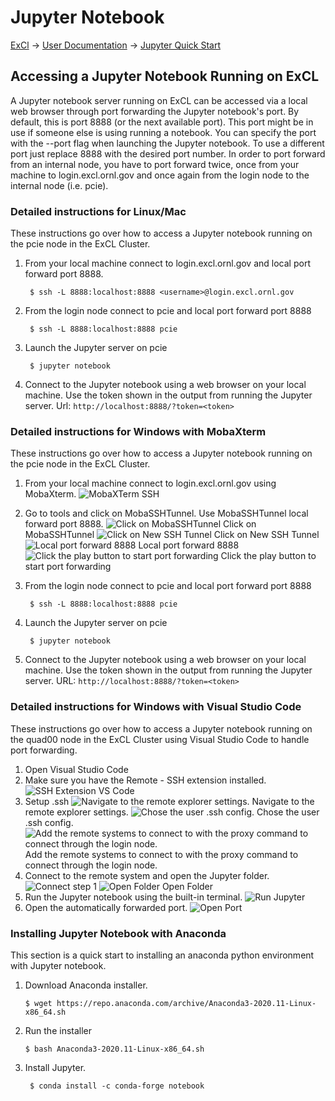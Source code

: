# Jupyter Notebook

[ExCl](https://docs.excl.ornl.gov) → [User Documentation](../) → [Jupyter Quick Start](jupyter-quick-start.md)

## Accessing a Jupyter Notebook Running on ExCL

A Jupyter notebook server running on ExCL can be accessed via a local web browser through port forwarding the Jupyter notebook's port. By default, this is port 8888 \(or the next available port\). This port might be in use if someone else is using running a notebook. You can specify the port with the --port flag when launching the Jupyter notebook. To use a different port just replace 8888 with the desired port number. In order to port forward from an internal node, you have to port forward twice, once from your machine to login.excl.ornl.gov and once again from the login node to the internal node \(i.e. pcie\).

### Detailed instructions for Linux/Mac

These instructions go over how to access a Jupyter notebook running on the pcie node in the ExCL Cluster.

1. From your local machine connect to login.excl.ornl.gov and local port forward port 8888.

   ```text
    $ ssh -L 8888:localhost:8888 <username>@login.excl.ornl.gov
   ```

2. From the login node connect to pcie and local port forward port 8888

   ```text
    $ ssh -L 8888:localhost:8888 pcie
   ```

3. Launch the Jupyter server on pcie

   ```text
    $ jupyter notebook
   ```

4. Connect to the Jupyter notebook using a web browser on your local machine. Use the token shown in the output from running the Jupyter server. Url: `http://localhost:8888/?token=<token>`

### Detailed instructions for Windows with MobaXterm

These instructions go over how to access a Jupyter notebook running on the pcie node in the ExCL Cluster.

1. From your local machine connect to login.excl.ornl.gov using MobaXterm. ![MobaXTerm SSH](../.gitbook/assets/mobaxterm-ssh.png)
2. Go to tools and click on MobaSSHTunnel. Use MobaSSHTunnel local forward port 8888. ![Click on MobaSSHTunnel](../.gitbook/assets/mobaxterm-ssh-tunnel.png) Click on MobaSSHTunnel ![Click on New SSH Tunnel](../.gitbook/assets/mobaxterm-new-tunnel.png) Click on New SSH Tunnel ![Local port forward 8888](../.gitbook/assets/mobaxterm-port-forward.png) Local port forward 8888 ![Click the play button to start port forwarding](../.gitbook/assets/mobaxterm-play.png) Click the play button to start port forwarding
3. From the login node connect to pcie and local port forward port 8888

   ```text
    $ ssh -L 8888:localhost:8888 pcie
   ```

4. Launch the Jupyter server on pcie

   ```text
    $ jupyter notebook
   ```

5. Connect to the Jupyter notebook using a web browser on your local machine. Use the token shown in the output from running the Jupyter server. URL: `http://localhost:8888/?token=<token>`

### Detailed instructions for Windows with Visual Studio Code

These instructions go over how to access a Jupyter notebook running on the quad00 node in the ExCL Cluster using Visual Studio Code to handle port forwarding.

1. Open Visual Studio Code
2. Make sure you have the Remote - SSH extension installed. ![SSH Extension VS Code](../.gitbook/assets/visual-code-ssh-extension.png)
3. Setup .ssh ![Navigate to the remote explorer settings.](../.gitbook/assets/visual-code-ssh-setup1.png) Navigate to the remote explorer settings. ![Chose the user .ssh config.](../.gitbook/assets/visual-code-ssh-setup2.png) Chose the user .ssh config. ![Add the remote systems to connect to with the proxy command to connect through the login node.](../.gitbook/assets/visual-code-ssh-setup3.png) Add the remote systems to connect to with the proxy command to connect through the login node.
4. Connect to the remote system and open the Jupyter folder. ![Connect step 1](../.gitbook/assets/visual-code-connect1.png) ![Open Folder](../.gitbook/assets/visual-code-connect2.png) Open Folder
5. Run the Jupyter notebook using the built-in terminal. ![Run Jupyter](../.gitbook/assets/visual-code-run.png)
6. Open the automatically forwarded port. ![Open Port](../.gitbook/assets/visual-code-open.png)

### Installing Jupyter Notebook with Anaconda

This section is a quick start to installing an anaconda python environment with Jupyter notebook.

1. Download Anaconda installer.

   ```text
   $ wget https://repo.anaconda.com/archive/Anaconda3-2020.11-Linux-x86_64.sh
   ```

2. Run the installer

   ```text
   $ bash Anaconda3-2020.11-Linux-x86_64.sh
   ```

3. Install Jupyter.

   ```text
    $ conda install -c conda-forge notebook
   ```

